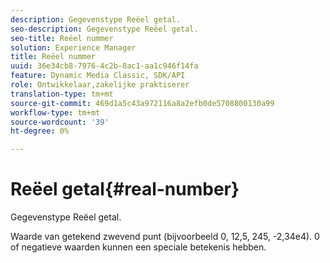 ```yaml
---
description: Gegevenstype Reëel getal.
seo-description: Gegevenstype Reëel getal.
seo-title: Reëel nummer
solution: Experience Manager
title: Reëel nummer
uuid: 36e34cb8-7976-4c2b-8ac1-aa1c946f14fa
feature: Dynamic Media Classic, SDK/API
role: Ontwikkelaar,zakelijke praktiserer
translation-type: tm+mt
source-git-commit: 469d1a5c43a972116a8a2efb0de5708800130a99
workflow-type: tm+mt
source-wordcount: '39'
ht-degree: 0%

---
```



# Reëel getal{#real-number}

Gegevenstype Reëel getal.

Waarde van getekend zwevend punt (bijvoorbeeld 0, 12,5, 245, -2,34e4). 0 of negatieve waarden kunnen een speciale betekenis hebben.